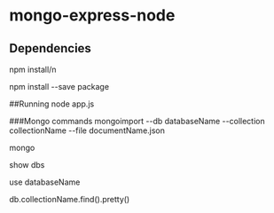 # mongo-express-node

## Dependencies
npm install/n

npm install --save package

##Running 
node app.js

###Mongo commands
mongoimport --db databaseName --collection collectionName --file documentName.json

mongo

show dbs

use databaseName

db.collectionName.find().pretty()

